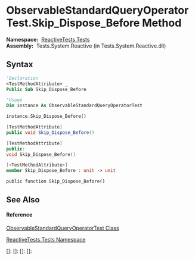 # ObservableStandardQueryOperatorTest.Skip\_Dispose\_Before Method

**Namespace:**  [ReactiveTests.Tests](ReactiveTests.Tests\ReactiveTests.Tests.md)  
**Assembly:**  Tests.System.Reactive (in Tests.System.Reactive.dll)

## Syntax

```vb
'Declaration
<TestMethodAttribute> _
Public Sub Skip_Dispose_Before
```

```vb
'Usage
Dim instance As ObservableStandardQueryOperatorTest

instance.Skip_Dispose_Before()
```

```csharp
[TestMethodAttribute]
public void Skip_Dispose_Before()
```

```c++
[TestMethodAttribute]
public:
void Skip_Dispose_Before()
```

```fsharp
[<TestMethodAttribute>]
member Skip_Dispose_Before : unit -> unit 
```

```jscript
public function Skip_Dispose_Before()
```

## See Also

#### Reference

[ObservableStandardQueryOperatorTest Class](ObservableStandardQueryOperatorTest\ObservableStandardQueryOperatorTest.md)

[ReactiveTests.Tests Namespace](ReactiveTests.Tests\ReactiveTests.Tests.md)

[]: 
[]: 
[]: 
[]: 